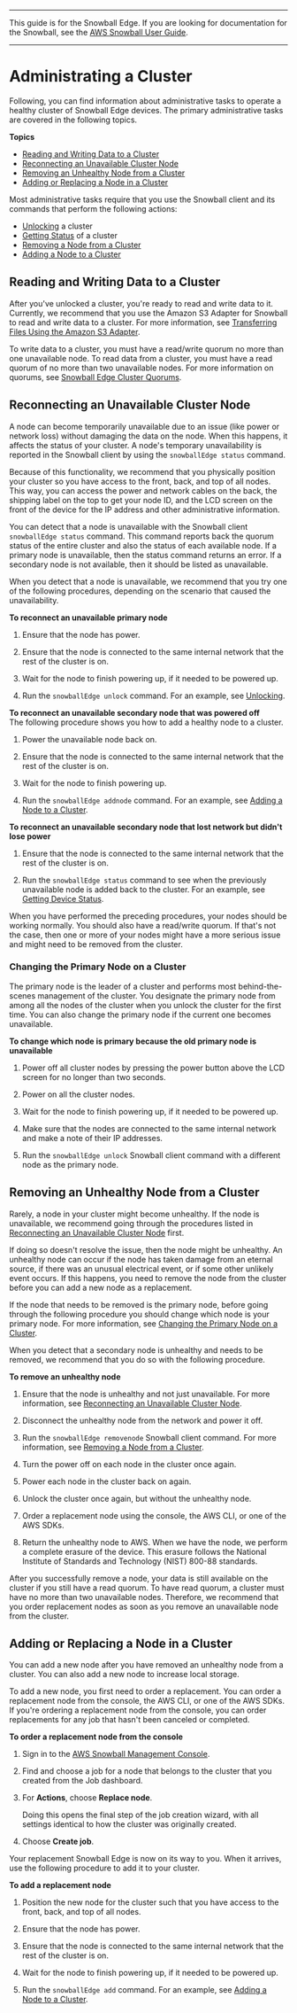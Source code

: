 --------

This guide is for the Snowball Edge\. If you are looking for documentation for the Snowball, see the [AWS Snowball User Guide](https://docs.aws.amazon.com/snowball/latest/ug/whatissnowball.html)\.

--------

# Administrating a Cluster<a name="old-administercluster"></a>

Following, you can find information about administrative tasks to operate a healthy cluster of Snowball Edge devices\. The primary administrative tasks are covered in the following topics\.

**Topics**
+ [Reading and Writing Data to a Cluster](#old-transfer-to-cluster)
+ [Reconnecting an Unavailable Cluster Node](#old-reconnectingclusternode)
+ [Removing an Unhealthy Node from a Cluster](#old-remove-node)
+ [Adding or Replacing a Node in a Cluster](#old-replacement)

Most administrative tasks require that you use the Snowball client and its commands that perform the following actions:
+ [Unlocking](old-using-client.md#old-client-unlock) a cluster
+ [Getting Status](old-using-client.md#old-client-status) of a cluster
+ [Removing a Node from a Cluster](old-using-client.md#old-client-cluster-remove)
+ [Adding a Node to a Cluster](old-using-client.md#old-client-cluster-add)

## Reading and Writing Data to a Cluster<a name="old-transfer-to-cluster"></a>

After you've unlocked a cluster, you're ready to read and write data to it\. Currently, we recommend that you use the Amazon S3 Adapter for Snowball to read and write data to a cluster\. For more information, see [Transferring Files Using the Amazon S3 Adapter](using-adapter.md)\.

To write data to a cluster, you must have a read/write quorum no more than one unavailable node\. To read data from a cluster, you must have a read quorum of no more than two unavailable nodes\. For more information on quorums, see [Snowball Edge Cluster Quorums](old-clusters.md#old-clusterquorums)\.

## Reconnecting an Unavailable Cluster Node<a name="old-reconnectingclusternode"></a>

A node can become temporarily unavailable due to an issue \(like power or network loss\) without damaging the data on the node\. When this happens, it affects the status of your cluster\. A node's temporary unavailability is reported in the Snowball client by using the `snowballEdge status` command\. 

Because of this functionality, we recommend that you physically position your cluster so you have access to the front, back, and top of all nodes\. This way, you can access the power and network cables on the back, the shipping label on the top to get your node ID, and the LCD screen on the front of the device for the IP address and other administrative information\.

You can detect that a node is unavailable with the Snowball client `snowballEdge status` command\. This command reports back the quorum status of the entire cluster and also the status of each available node\. If a primary node is unavailable, then the status command returns an error\. If a secondary node is not available, then it should be listed as unavailable\.

When you detect that a node is unavailable, we recommend that you try one of the following procedures, depending on the scenario that caused the unavailability\.

**To reconnect an unavailable primary node**

1. Ensure that the node has power\.

1. Ensure that the node is connected to the same internal network that the rest of the cluster is on\.

1. Wait for the node to finish powering up, if it needed to be powered up\.

1. Run the `snowballEdge unlock` command\. For an example, see [Unlocking](old-using-client.md#old-client-unlock)\.

**To reconnect an unavailable secondary node that was powered off**  
The following procedure shows you how to add a healthy node to a cluster\.

1. Power the unavailable node back on\.

1. Ensure that the node is connected to the same internal network that the rest of the cluster is on\.

1. Wait for the node to finish powering up\.

1. Run the `snowballEdge addnode` command\. For an example, see [Adding a Node to a Cluster](using-client-commands.md#client-cluster-add)\.

**To reconnect an unavailable secondary node that lost network but didn't lose power**

1. Ensure that the node is connected to the same internal network that the rest of the cluster is on\.

1. Run the `snowballEdge status` command to see when the previously unavailable node is added back to the cluster\. For an example, see [Getting Device Status](using-client-commands.md#client-status)\.

When you have performed the preceding procedures, your nodes should be working normally\. You should also have a read/write quorum\. If that's not the case, then one or more of your nodes might have a more serious issue and might need to be removed from the cluster\.

### Changing the Primary Node on a Cluster<a name="old-changingprimarynode"></a>

The primary node is the leader of a cluster and performs most behind\-the\-scenes management of the cluster\. You designate the primary node from among all the nodes of the cluster when you unlock the cluster for the first time\. You can also change the primary node if the current one becomes unavailable\.

**To change which node is primary because the old primary node is unavailable**

1. Power off all cluster nodes by pressing the power button above the LCD screen for no longer than two seconds\.

1. Power on all the cluster nodes\.

1. Wait for the node to finish powering up, if it needed to be powered up\.

1. Make sure that the nodes are connected to the same internal network and make a note of their IP addresses\.

1. Run the `snowballEdge unlock` Snowball client command with a different node as the primary node\.

## Removing an Unhealthy Node from a Cluster<a name="old-remove-node"></a>

Rarely, a node in your cluster might become unhealthy\. If the node is unavailable, we recommend going through the procedures listed in [Reconnecting an Unavailable Cluster Node](#old-reconnectingclusternode) first\. 

If doing so doesn't resolve the issue, then the node might be unhealthy\. An unhealthy node can occur if the node has taken damage from an eternal source, if there was an unusual electrical event, or if some other unlikely event occurs\. If this happens, you need to remove the node from the cluster before you can add a new node as a replacement\.

If the node that needs to be removed is the primary node, before going through the following procedure you should change which node is your primary node\. For more information, see [Changing the Primary Node on a Cluster](#old-changingprimarynode)\. 

When you detect that a secondary node is unhealthy and needs to be removed, we recommend that you do so with the following procedure\.

**To remove an unhealthy node**

1. Ensure that the node is unhealthy and not just unavailable\. For more information, see [Reconnecting an Unavailable Cluster Node](#old-reconnectingclusternode)\.

1. Disconnect the unhealthy node from the network and power it off\.

1. Run the `snowballEdge removenode` Snowball client command\. For more information, see [Removing a Node from a Cluster](old-using-client.md#old-client-cluster-remove)\.

1. Turn the power off on each node in the cluster once again\.

1. Power each node in the cluster back on again\.

1. Unlock the cluster once again, but without the unhealthy node\.

1. Order a replacement node using the console, the AWS CLI, or one of the AWS SDKs\.

1. Return the unhealthy node to AWS\. When we have the node, we perform a complete erasure of the device\. This erasure follows the National Institute of Standards and Technology \(NIST\) 800\-88 standards\.

After you successfully remove a node, your data is still available on the cluster if you still have a read quorum\. To have read quorum, a cluster must have no more than two unavailable nodes\. Therefore, we recommend that you order replacement nodes as soon as you remove an unavailable node from the cluster\.

## Adding or Replacing a Node in a Cluster<a name="old-replacement"></a>

You can add a new node after you have removed an unhealthy node from a cluster\. You can also add a new node to increase local storage\. 

To add a new node, you first need to order a replacement\. You can order a replacement node from the console, the AWS CLI, or one of the AWS SDKs\. If you're ordering a replacement node from the console, you can order replacements for any job that hasn't been canceled or completed\.

**To order a replacement node from the console**

1. Sign in to the [AWS Snowball Management Console](https://console.aws.amazon.com/importexport/home?region=us-west-2)\.

1. Find and choose a job for a node that belongs to the cluster that you created from the Job dashboard\.

1. For **Actions**, choose **Replace node**\.

   Doing this opens the final step of the job creation wizard, with all settings identical to how the cluster was originally created\.

1. Choose **Create job**\.

Your replacement Snowball Edge is now on its way to you\. When it arrives, use the following procedure to add it to your cluster\.

**To add a replacement node**

1. Position the new node for the cluster such that you have access to the front, back, and top of all nodes\.

1. Ensure that the node has power\.

1. Ensure that the node is connected to the same internal network that the rest of the cluster is on\.

1. Wait for the node to finish powering up, if it needed to be powered up\.

1. Run the `snowballEdge add` command\. For an example, see [Adding a Node to a Cluster](old-using-client.md#old-client-cluster-add)\.